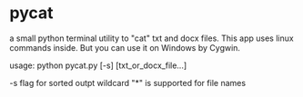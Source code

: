 pycat
=====

a small python terminal utility to "cat" txt and docx files.
This app uses linux commands inside.
But you can use it on Windows by Cygwin.


usage:
python pycat.py [-s] [txt_or_docx_file...]

-s flag for sorted outpt
wildcard "*" is supported for file names 
